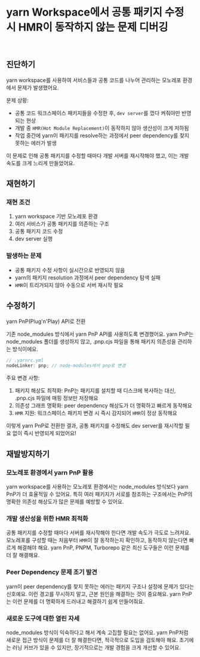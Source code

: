 # yarn Workspace에서 공통 패키지 수정 시 HMR이 동작하지 않는 문제 디버깅

<br/>
<ContributorHeader name="김덕원" githubUrl="https://github.com/KimChunsick" avatar="https://ca.slack-edge.com/E01JAGTHP8R-U03R097F2DC-6a627a382d79-512" />

## 진단하기

yarn workspace를 사용하여 서비스들과 공통 코드를 나누어 관리하는 모노레포 환경에서 문제가
발생했어요.

문제 상황:

- 공통 코드 워크스페이스 패키지들을 수정한 후, `dev server`를 껐다 켜줘야만 반영되는 현상
- 개발 중 `HMR(Hot Module Replacement)`이 동작하지 않아 생산성이 크게 저하됨
- 작업 중간에 yarn이 패키지를 resolve하는 과정에서 peer dependency를 찾지 못하는 에러가 발생

이 문제로 인해 공통 패키지를 수정할 때마다 개발 서버를 재시작해야 했고, 이는 개발 속도를 크게
느리게 만들었어요.

## 재현하기

### 재현 조건

1. yarn workspace 기반 모노레포 환경
2. 여러 서비스가 공통 패키지를 의존하는 구조
3. 공통 패키지 코드 수정
4. dev server 실행

### 발생하는 문제

- 공통 패키지 수정 사항이 실시간으로 반영되지 않음
- yarn의 패키지 resolution 과정에서 peer dependency 탐색 실패
- `HMR`이 트리거되지 않아 수동으로 서버 재시작 필요

## 수정하기

yarn PnP(Plug'n'Play) API로 전환

기존 node_modules 방식에서 yarn PnP API를 사용하도록 변경했어요. yarn PnP는 node_modules
폴더를 생성하지 않고, .pnp.cjs 파일을 통해 패키지 의존성을 관리하는 방식이에요.

```jsx
// .yarnrc.yml
nodeLinker: pnp; // node-modules에서 pnp로 변경
```

주요 변경 사항:

1. 패키지 해상도 최적화: PnP는 패키지를 설치할 때 디스크에 복사하는 대신, .pnp.cjs 파일에
   매핑 정보만 저장해요
2. 의존성 그래프 명확화: peer dependency 해상도가 더 명확하고 빠르게 동작해요
3. `HMR` 지원: 워크스페이스 패키지 변경 시 즉시 감지되어 `HMR`이 정상 동작해요

이렇게 yarn PnP로 전환한 결과, 공통 패키지를 수정해도 dev server를 재시작할 필요 없이 즉시
반영되게 되었어요!

## 재발방지하기

### 모노레포 환경에서 yarn PnP 활용

yarn workspace를 사용하는 모노레포 환경에서는 node_modules 방식보다 yarn PnP가 더 효율적일 수
있어요. 특히 여러 패키지가 서로를 참조하는 구조에서는 PnP의 명확한 의존성 해상도가 많은
문제를 예방할 수 있어요.

### 개발 생산성을 위한 HMR 최적화

공통 패키지를 수정할 때마다 서버를 재시작해야 한다면 개발 속도가 극도로 느려져요. 모노레포를
구성할 때는 처음부터 `HMR`이 잘 동작하는지 확인하고, 동작하지 않는다면 빠르게 해결해야 해요.
yarn PnP, PNPM, Turborepo 같은 최신 도구들은 이런 문제를 더 잘 해결해요.

### Peer Dependency 문제 조기 발견

yarn이 peer dependency를 찾지 못하는 에러는 패키지 구조나 설정에 문제가 있다는 신호예요. 이런
경고를 무시하지 말고, 근본 원인을 해결하는 것이 중요해요. yarn PnP는 이런 문제를 더 명확하게
드러내고 해결하기 쉽게 만들어줘요.

### 새로운 도구에 대한 열린 자세

node_modules 방식이 익숙하다고 해서 계속 고집할 필요는 없어요. yarn PnP처럼 새로운 접근
방식이 문제를 더 잘 해결한다면, 적극적으로 도입을 검토해야 해요. 초기에는 러닝 커브가 있을 수
있지만, 장기적으로는 개발 경험을 크게 개선할 수 있어요.
